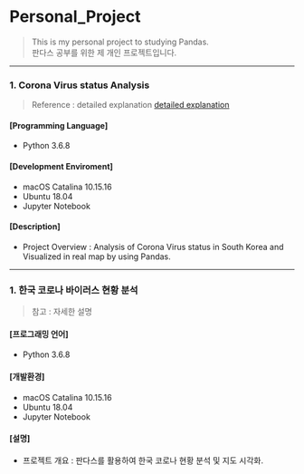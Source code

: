 # Personal_Project
> This is my personal project to studying Pandas.  
> 판다스 공부를 위한 제 개인 프로젝트입니다. 
***

### 1. Corona Virus status Analysis
> Reference : detailed explanation [detailed explanation](https://blog.naver.com/kijoon0705/222073645853, "detailed explanation")

#### [Programming Language]
+ Python 3.6.8

#### [Development Enviroment]
+ macOS Catalina 10.15.16
+ Ubuntu 18.04
+ Jupyter Notebook 

#### [Description]
+ Project Overview : Analysis of Corona Virus status in South Korea and Visualized in real map by using Pandas.

***

### 1. 한국 코로나 바이러스 현황 분석
> 참고 : 자세한 설명

#### [프로그래밍 언어]
+ Python 3.6.8

#### [개발환경]
+ macOS Catalina 10.15.16
+ Ubuntu 18.04
+ Jupyter Notebook 

#### [설명]
+ 프로젝트 개요 : 판다스를 활용하여 한국 코로나 현황 분석 및 지도 시각화.
